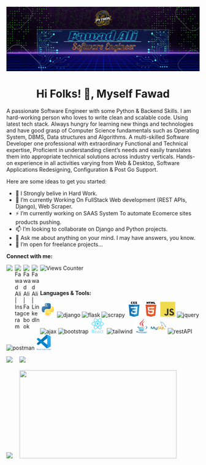 ![image](https://github.com/fawadss1/fawadss1/blob/main/Back%20Banner.jpg)
<h1 align="center">Hi Folks! 👋, Myself Fawad</h1>
A passionate Software Engineer with some Python & Backend Skills. I am hard-working person who loves to write clean and scalable code. Using latest tech stack. Always hungry for learning new things and technologies and have good grasp of Computer Science fundamentals such as Operating System, DBMS, Data structures and Algorithms.
A multi-skilled Software Developer one professional with extraordinary Functional and Technical expertise, Proficient in understanding client’s needs and easily translates them into appropriate technical solutions across industry verticals. Hands-on experience in all activities varying from
Web & Desktop, Software Applications Redesigning, Configuration & Post Go Support.

Here are some ideas to get you started:

- 🔭 I Strongly belive in Hard Work.
- 🌱 I’m currently Working On FullStack Web development (REST APIs, Django), Web Scraper.
- ⚡ I’m currently working on SAAS System To automate Ecomerce sites products pushing.
- 📫 I’m looking to collaborate on Django and Python projects.
- 💬 Ask me about anything on your mind. I may have answers, you know.
- 👯 I’m open for freelance projects...


**Connect with me:**

[<img align="left"  width="22px" src="https://bit.ly/2DwmpPn" />][website]
[<img align="left" alt="Fawad Ali | Instagram" width="22px" src="https://bit.ly/3unC7Y1" />][instagram]
[<img align="left" alt="Fawad Ali | Facebook" width="22px" src="https://web.facebook.com/fawadss1" />][facebook]
[<img align="left" alt="Fawad Ali | LinkedIn" width="22px" src="https://bit.ly/3F3fzSh" />][linkedin]
<img src="https://komarev.com/ghpvc/?username=fawadss1&style=flat-square&color=blue" alt="Views Counter"/>

[website]: https://fawadss1.github.io/resume
[instagram]: https://www.instagram.com/fawadss1/
[facebook]: https://www.fb.com/fawad.khan546/
[linkedin]: https://www.linkedin.com/in/fawadss1/
<br/>
<br/>
**Languages & Tools:**
<p>
  <img src="https://raw.githubusercontent.com/devicons/devicon/master/icons/python/python-original.svg" alt="python" width="40" height="40"/>
  <img src="https://cdn.worldvectorlogo.com/logos/django.svg" alt="django" width="40" height="40"/>
  <img src="https://ih1.redbubble.net/image.2488655049.9084/flat,128x128,075,t.jpg" alt="flask" width="40" height="40"/>
  <img src="https://encrypted-tbn0.gstatic.com/images?q=tbn:ANd9GcSgRI1buEg7S46SCVE_a_l9ChkubGb_2O_PdKLaH0tXP3a_y-ba6kvc63Th4x5hBccfKKQ&usqp=CAU" alt="scrapy" width="40" height="40"/>
  <img src="https://raw.githubusercontent.com/devicons/devicon/master/icons/css3/css3-original-wordmark.svg" alt="css3" width="40" height="40"/>
  <img src="https://raw.githubusercontent.com/devicons/devicon/master/icons/html5/html5-original-wordmark.svg" alt="html5" width="40" height="40"/>
  <img src="https://raw.githubusercontent.com/devicons/devicon/master/icons/javascript/javascript-original.svg" alt="javascript" width="40" height="40"/>
  <img src="https://cdn.icon-icons.com/icons2/2415/PNG/512/jquery_plain_wordmark_logo_icon_146445.png" alt="jquery" width="40" height="40"/>
  <img src="https://cdn.worldvectorlogo.com/logos/ajax-81987.svg" alt="ajax" width="40" height="40"/>
  <img src="https://avatars.githubusercontent.com/u/2918581?s=280&v=4" alt="bootstrap" width="40" height="40"/>
  <img src="https://raw.githubusercontent.com/devicons/devicon/master/icons/react/react-original-wordmark.svg" alt="react" width="40" height="40"/>
  <img src="https://www.vectorlogo.zone/logos/tailwindcss/tailwindcss-icon.svg" alt="tailwind" width="40" height="40"/>
  <img src="https://raw.githubusercontent.com/devicons/devicon/master/icons/java/java-original.svg" alt="java" width="40" height="40"/>
  <img src="https://raw.githubusercontent.com/devicons/devicon/master/icons/mysql/mysql-original-wordmark.svg" alt="mysql" width="40" height="40"/>
  <img src="https://plugins.miniorange.com/wp-content/uploads/2021/06/REST-API-icon.jpg" alt="restAPI" width="40" height="40"/>
  <img src="https://www.vectorlogo.zone/logos/getpostman/getpostman-icon.svg" alt="postman" width="40" height="40"/>
  <img src="https://github.com/devicons/devicon/blob/master/icons/vscode/vscode-original-wordmark.svg" alt="postman" width="40" height="40"/>
</p>

<img src="https://github-readme-stats.vercel.app/api?username=fawadss1&layout=compact&show_icons=true&theme=vision-friendly-dark" width="410"/>&emsp;
<img src="http://github-readme-streak-stats.herokuapp.com?user=fawadss1&layout=compact&theme=vision-friendly-dark" width="410" />
<br/>
<br/>
<img src="https://github-readme-stats.vercel.app/api/top-langs/?username=fawadss1&layout=compact&theme=vision-friendly-dark" width="410" />&emsp;
<img src="https://quotes-github-readme.vercel.app/api?type=vertical&theme=dracula" height="230" width="410" />

